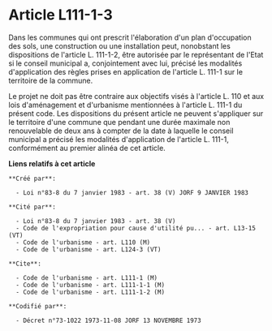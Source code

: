 # Article L111-1-3

Dans les communes qui ont prescrit l'élaboration d'un plan d'occupation des sols, une construction ou une installation peut,
nonobstant les dispositions de l'article L. 111-1-2, être autorisée par le représentant de l'Etat si le conseil municipal a,
conjointement avec lui, précisé les modalités d'application des règles prises en application de l'article L. 111-1 sur le
territoire de la commune.

Le projet ne doit pas être contraire aux objectifs visés à l'article L. 110 et aux lois d'aménagement et d'urbanisme
mentionnées à l'article L. 111-1 du présent code.    Les dispositions du présent article ne peuvent s'appliquer sur le
territoire d'une commune que pendant une durée maximale non renouvelable de deux ans à compter de la date à laquelle le
conseil municipal a précisé les modalités d'application de l'article L. 111-1, conformément au premier alinéa de cet article.

**Liens relatifs à cet article**

	**Créé par**:

	  - Loi n°83-8 du 7 janvier 1983 - art. 38 (V) JORF 9 JANVIER 1983

	**Cité par**:

	  - Loi n°83-8 du 7 janvier 1983 - art. 38 (V)
	  - Code de l'expropriation pour cause d'utilité pu... - art. L13-15 (VT)
	  - Code de l'urbanisme - art. L110 (M)
	  - Code de l'urbanisme - art. L124-3 (VT)

	**Cite**:

	  - Code de l'urbanisme - art. L111-1 (M)
	  - Code de l'urbanisme - art. L111-1-1 (M)
	  - Code de l'urbanisme - art. L111-1-2 (M)

	**Codifié par**:

	  - Décret n°73-1022 1973-11-08 JORF 13 NOVEMBRE 1973
